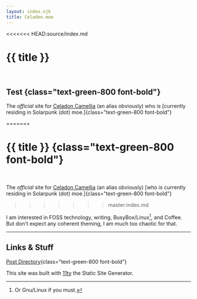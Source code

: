 ```yaml
---
layout: index.njk
title: Celadon.moe
---
```


<<<<<<< HEAD:source/index.md
# {{ title }}


</br>

## Test {class="text-green-800 font-bold"}

The *official* site for <a rel="me" href="https://solarpunk.moe/@celadonCamellia">Celadon Camellia</a> (an alias obviously) who is [currently residing in Solarpunk (dot) moe.]{class="text-green-800 font-bold"}

=======
# {{ title }} {class="text-green-800 font-bold"}

</br>

The *official* site for <a rel="me" href="https://solarpunk.moe/@celadonCamellia">Celadon Camellia</a> (an alias obviously) [who is currently residing in Solarpunk (dot) moe.]{class="text-green-800 font-bold"}
>>>>>>> master:index.md

I am interested in FOSS technology, writing, BusyBox/Linux[^1], and Coffee. But don't expect any coherent theming, I am much too chaotic for that.

-------------------------------------------------------------------------------

## Links & Stuff

[Post Directory](posts/index.html){class="text-green-800 font-bold"}

<footer><p>This site was built with <a href="https://www.11ty.dev/">11ty</a> the Static Site Generator.<p></footer>


[^1]: Or Gnu/Linux if you must.

